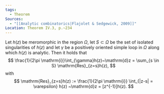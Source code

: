 ```yaml
---
tags:
  - Theorem
Sources:
  - "[[Analytic combinatorics|Flajolet & Sedgewick, 2009]]"
Location: Theorem IV.3, p.~234
---
```

Let $h(z)$ be meromorphic in the region $\Omega$, let $S \subset \Omega$ be the set of isolated singularities of $h(z)$ and let $\gamma$ be a positively oriented simple loop in $\Omega$ along which $h(z)$ is analytic. 
Then it holds that
$$
\frac{1}{2\pi \mathrm{i}}\int_{\gamma}h(z)~\mathrm{d}z = \sum_{s \in S} \mathrm{Res}_{z=s}h(z),
$$
with 
$$
\mathrm{Res}_{z=s}h(z) := \frac{1}{2\pi \mathrm{i}} \int_{|z-s| = \varepsilon} h(z) ~\mathrm{d}z = [z^{-1}]h(z).
$$
